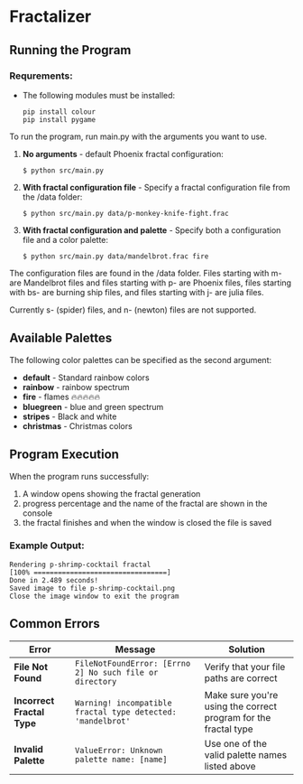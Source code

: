 # Fractalizer

## Running the Program

### Requrements:

* The following modules must be installed:
    ```
    pip install colour
    pip install pygame
    ```

To run the program, run main.py with the arguments you want to use.

1. **No arguments** - default Phoenix fractal configuration:
    ```
    $ python src/main.py
    ```

2. **With fractal configuration file** - Specify a fractal configuration file from the /data folder:
    ```
    $ python src/main.py data/p-monkey-knife-fight.frac
    ```

3. **With fractal configuration and palette** - Specify both a configuration file and a color palette:
    ```
    $ python src/main.py data/mandelbrot.frac fire
    ```

The configuration files are found in the /data folder. Files starting with m- are Mandelbrot files and files starting with p- are Phoenix files, files starting with bs- are burning ship files, and files starting with j- are julia files.

Currently s- (spider) files, and n- (newton) files are not supported.

## Available Palettes

The following color palettes can be specified as the second argument:

* **default** - Standard rainbow colors
* **rainbow** - rainbow spectrum
* **fire** - flames 🔥🔥🔥🔥🔥
* **bluegreen** - blue and green spectrum
* **stripes** - Black and white
* **christmas** - Christmas colors

## Program Execution

When the program runs successfully:
1. A window opens showing the fractal generation
2. progress percentage and the name of the fractal are shown in the console
3. the fractal finishes and when the window is closed the file is saved

### Example Output:
```
Rendering p-shrimp-cocktail fractal
[100% =================================]
Done in 2.489 seconds!
Saved image to file p-shrimp-cocktail.png
Close the image window to exit the program
```

## Common Errors

| Error | Message | Solution |
|-------|---------|----------|
| **File Not Found** | `FileNotFoundError: [Errno 2] No such file or directory` | Verify that your file paths are correct |
| **Incorrect Fractal Type** | `Warning! incompatible fractal type detected: 'mandelbrot'` | Make sure you're using the correct program for the fractal type |
| **Invalid Palette** | `ValueError: Unknown palette name: [name]` | Use one of the valid palette names listed above |